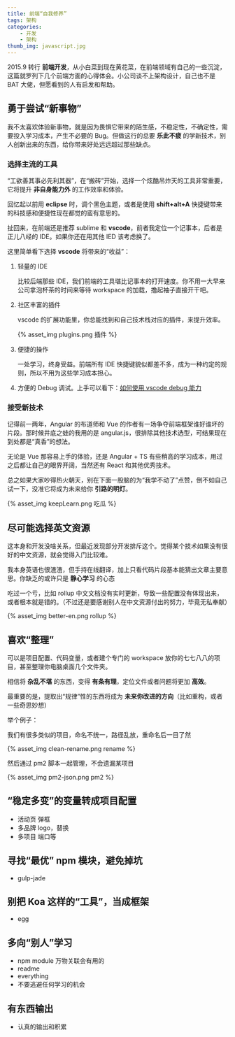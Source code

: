 ```yaml
---
title: 前端“自我修养”
tags: 架构
categories:
    - 开发
    - 架构
thumb_img: javascript.jpg
---
```


2015.9 转行 **前端开发**，从小白菜到现在黄花菜，在前端领域有自己的一些沉淀，这篇就罗列下几个前端方面的心得体会。小公司谈不上架构设计，自己也不是 BAT 大佬，但愿看到的人有启发和帮助。

## 勇于尝试“新事物”

我不太喜欢体验新事物，就是因为畏惧它带来的陌生感，不稳定性，不确定性，需要投入学习成本，产生不必要的 Bug。但做这行的总要 **乐此不疲** 的学新技术，别人创新出来的东西，给你带来好处远远超过那些缺点。

### 选择主流的工具

“工欲善其事必先利其器”，在“搬砖”开始，选择一个炫酷吊炸天的工具非常重要，它将提升 **非自身能力外** 的工作效率和体验。

回忆起以前用 **eclipse** 时，调个黑色主题，或者是使用 **shift+alt+A** 快捷键带来的科技感和便捷性现在都觉的蛮有意思的。

扯回来，在前端还是推荐 sublime 和 **vscode**，前者我定位一个记事本，后者是正儿八经的 IDE。如果你还在用其他 IED 该考虑换了。

这里简单看下选择 **vscode** 将带来的“收益”：

1. 轻量的 IDE

    比较后端那些 IDE，我们前端的工具堪比记事本的打开速度。你不用一大早来公司拿泡杯茶的时间来等待 workspace 的加载，撸起袖子直接开干吧。

2. 社区丰富的插件

    vscode 的扩展功能里，你总能找到和自己技术栈对应的插件，来提升效率。

    {% asset_img plugins.png 插件 %}

3. 便捷的操作

    一处学习，终身受益。前端所有 IDE 快捷键貌似都差不多，成为一种约定的规则，所以不用为这些学习成本担心。

4. 方便的 Debug 调试。上手可以看下：[如何使用 vscode debug 能力](https://eminoda.github.io/2018/01/26/vscode-debugger/)

### 接受新技术

记得前一两年，Angular 的布道师和 Vue 的作者有一场争夺前端框架谁好谁坏的片段。那时候井底之蛙的我用的是 angular.js，很排除其他技术选型，可结果现在到处都是“真香”的想法。

无论是 Vue 那容易上手的体验，还是 Angular + TS 有些稍高的学习成本，用过之后都让自己的眼界开阔，当然还有 React 和其他优秀技术。

总之如果大家吵得热火朝天，别在下面一股脑的为“我学不动了”点赞，倒不如自己试一下，没准它将成为未来给你 **引路的明灯**。

{% asset_img keepLearn.png 吃瓜 %}

## 尽可能选择英文资源

这本身和开发没啥关系，但最近发现部分开发排斥这个。觉得某个技术如果没有很好的中文资源，就会觉得入门比较难。

我本身英语也很渣渣，但手持在线翻译，加上只看代码片段基本能猜出文章主要意思。你缺乏的或许只是 **静心学习** 的心态

吃过一个亏，比如 rollup 中文文档没有实时更新，导致一些配置没有体现出来，或者根本就是错的。（不过还是要感谢别人在中文资源付出的努力，毕竟无私奉献）

{% asset_img better-en.png rollup %}

## 喜欢“整理”

可以是项目配置、代码变量，或者建个专门的 workspace 放你的七七八八的项目，甚至整理你电脑桌面几个文件夹。

相信将 **杂乱不堪** 的东西，变得 **有条有理**，定位文件或者问题将更加 **高效**。

最重要的是，提取出“规律”性的东西将成为 **未来你改进的方向**（比如重构，或者一些奇思妙想）

举个例子：

我们有很多类似的项目，命名不统一，路径乱放，重命名后一目了然

{% asset_img clean-rename.png rename %}

然后通过 pm2 脚本一起管理，不会遗漏某项目

{% asset_img pm2-json.png pm2 %}

## “稳定多变”的变量转成项目配置

-   活动页 弹框
-   多品牌 logo，替换
-   多项目 端口等

## 寻找“最优” npm 模块，避免掉坑

-   gulp-jade

## 别把 Koa 这样的“工具”，当成框架

-   egg

## 多向“别人”学习

-   npm module
    万物关联会有用的
-   readme
-   everything
-   不要逃避任何学习的机会

## 有东西输出

-   认真的输出和积累
